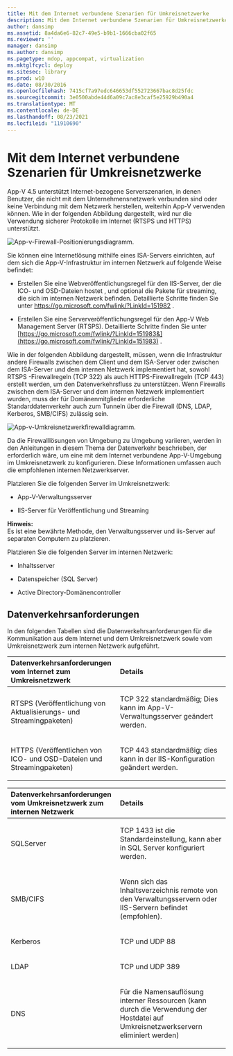 ```yaml
---
title: Mit dem Internet verbundene Szenarien für Umkreisnetzwerke
description: Mit dem Internet verbundene Szenarien für Umkreisnetzwerke
author: dansimp
ms.assetid: 8a4da6e6-82c7-49e5-b9b1-1666cba02f65
ms.reviewer: ''
manager: dansimp
ms.author: dansimp
ms.pagetype: mdop, appcompat, virtualization
ms.mktglfcycl: deploy
ms.sitesec: library
ms.prod: w10
ms.date: 08/30/2016
ms.openlocfilehash: 7415cf7a97edc646653df552723667bac8d25fdc
ms.sourcegitcommit: 3e0500abde44d6a09c7ac8e3caf5e25929b490a4
ms.translationtype: MT
ms.contentlocale: de-DE
ms.lasthandoff: 08/23/2021
ms.locfileid: "11910690"
---
```

# <a name="internet-facing-server-scenarios-for-perimeter-networks"></a>Mit dem Internet verbundene Szenarien für Umkreisnetzwerke


App-V 4.5 unterstützt Internet-bezogene Serverszenarien, in denen Benutzer, die nicht mit dem Unternehmensnetzwerk verbunden sind oder keine Verbindung mit dem Netzwerk herstellen, weiterhin App-V verwenden können. Wie in der folgenden Abbildung dargestellt, wird nur die Verwendung sicherer Protokolle im Internet (RTSPS und HTTPS) unterstützt.

![App-v-Firewall-Positionierungsdiagramm.](images/appvfirewalls.gif)

Sie können eine Internetlösung mithilfe eines ISA-Servers einrichten, auf dem sich die App-V-Infrastruktur im internen Netzwerk auf folgende Weise befindet:

-   Erstellen Sie eine Webveröffentlichungsregel für den IIS-Server, der die ICO- und OSD-Dateien hostet , und optional die Pakete für streaming, die sich im internen Netzwerk befinden. Detaillierte Schritte finden Sie unter <https://go.microsoft.com/fwlink/?LinkId=151982> .

-   Erstellen Sie eine Serververöffentlichungsregel für den App-V Web Management Server (RTSPS). Detaillierte Schritte finden Sie unter [https://go.microsoft.com/fwlink/?LinkId=151983&](https://go.microsoft.com/fwlink/?LinkId=151983) .

Wie in der folgenden Abbildung dargestellt, müssen, wenn die Infrastruktur andere Firewalls zwischen dem Client und dem ISA-Server oder zwischen dem ISA-Server und dem internen Netzwerk implementiert hat, sowohl RTSPS -Firewallregeln (TCP 322) als auch HTTPS-Firewallregeln (TCP 443) erstellt werden, um den Datenverkehrsfluss zu unterstützen. Wenn Firewalls zwischen dem ISA-Server und dem internen Netzwerk implementiert wurden, muss der für Domänenmitglieder erforderliche Standarddatenverkehr auch zum Tunneln über die Firewall (DNS, LDAP, Kerberos, SMB/CIFS) zulässig sein.

![App-v-Umkreisnetzwerkfirewalldiagramm.](images/appvperimeternetworkfirewall.gif)

Da die Firewalllösungen von Umgebung zu Umgebung variieren, werden in den Anleitungen in diesem Thema der Datenverkehr beschrieben, der erforderlich wäre, um eine mit dem Internet verbundene App-V-Umgebung im Umkreisnetzwerk zu konfigurieren. Diese Informationen umfassen auch die empfohlenen internen Netzwerkserver.

Platzieren Sie die folgenden Server im Umkreisnetzwerk:

-   App-V-Verwaltungsserver

-   IIS-Server für Veröffentlichung und Streaming

**Hinweis:**  
Es ist eine bewährte Methode, den Verwaltungsserver und iis-Server auf separaten Computern zu platzieren.

 

Platzieren Sie die folgenden Server im internen Netzwerk:

-   Inhaltsserver

-   Datenspeicher (SQL Server)

-   Active Directory-Domänencontroller

## <a name="traffic-requirements"></a>Datenverkehrsanforderungen


In den folgenden Tabellen sind die Datenverkehrsanforderungen für die Kommunikation aus dem Internet und dem Umkreisnetzwerk sowie vom Umkreisnetzwerk zum internen Netzwerk aufgeführt.

<table>
<colgroup>
<col width="50%" />
<col width="50%" />
</colgroup>
<thead>
<tr class="header">
<th align="left">Datenverkehrsanforderungen vom Internet zum Umkreisnetzwerk</th>
<th align="left">Details</th>
</tr>
</thead>
<tbody>
<tr class="odd">
<td align="left"><p>RTSPS (Veröffentlichung von Aktualisierungs- und Streamingpaketen)</p></td>
<td align="left"><p>TCP 322 standardmäßig; Dies kann im App-V-Verwaltungsserver geändert werden.</p></td>
</tr>
<tr class="even">
<td align="left"><p>HTTPS (Veröffentlichen von ICO- und OSD-Dateien und Streamingpaketen)</p></td>
<td align="left"><p>TCP 443 standardmäßig; dies kann in der IIS-Konfiguration geändert werden.</p></td>
</tr>
</tbody>
</table>

 

<table>
<colgroup>
<col width="50%" />
<col width="50%" />
</colgroup>
<thead>
<tr class="header">
<th align="left">Datenverkehrsanforderungen vom Umkreisnetzwerk zum internen Netzwerk</th>
<th align="left">Details</th>
</tr>
</thead>
<tbody>
<tr class="odd">
<td align="left"><p>SQLServer</p></td>
<td align="left"><p>TCP 1433 ist die Standardeinstellung, kann aber in SQL Server konfiguriert werden.</p></td>
</tr>
<tr class="even">
<td align="left"><p>SMB/CIFS</p></td>
<td align="left"><p>Wenn sich das Inhaltsverzeichnis remote von den Verwaltungsservern oder IIS-Servern befindet (empfohlen).</p></td>
</tr>
<tr class="odd">
<td align="left"><p>Kerberos</p></td>
<td align="left"><p>TCP und UDP 88</p></td>
</tr>
<tr class="even">
<td align="left"><p>LDAP</p></td>
<td align="left"><p>TCP und UDP 389</p></td>
</tr>
<tr class="odd">
<td align="left"><p>DNS</p></td>
<td align="left"><p>Für die Namensauflösung interner Ressourcen (kann durch die Verwendung der Hostdatei auf Umkreisnetzwerkservern eliminiert werden)</p></td>
</tr>
</tbody>
</table>

 

 

 





